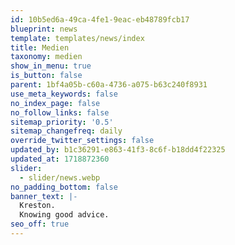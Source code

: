 ```yaml
---
id: 10b5ed6a-49ca-4fe1-9eac-eb48789fcb17
blueprint: news
template: templates/news/index
title: Medien
taxonomy: medien
show_in_menu: true
is_button: false
parent: 1bf4a05b-c60a-4736-a075-b63c240f8931
use_meta_keywords: false
no_index_page: false
no_follow_links: false
sitemap_priority: '0.5'
sitemap_changefreq: daily
override_twitter_settings: false
updated_by: b1c36291-e863-41f3-8c6f-b18dd4f22325
updated_at: 1718872360
slider:
  - slider/news.webp
no_padding_bottom: false
banner_text: |-
  Kreston.
  Knowing good advice.
seo_off: true
---
```


